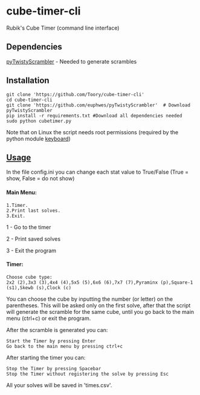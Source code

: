 # cube-timer-cli
Rubik's Cube Timer (command line interface)

## Dependencies

[pyTwistyScrambler](https://github.com/euphwes/pyTwistyScrambler) - Needed to generate scrambles

## Installation

	git clone 'https://github.com/Toory/cube-timer-cli'
	cd cube-timer-cli
	git clone 'https://github.com/euphwes/pyTwistyScrambler'  # Download pyTwistyScrambler
	pip install -r requirements.txt #Download all dependencies needed
	sudo python cubetimer.py
	
Note that on Linux the script needs root permissions (required by the python module [keyboard](https://github.com/boppreh/keyboard))

## [Usage](http://i.imgur.com/NWFjDx5.gifv)

In the file config.ini you can change each stat value to True/False (True = show, False = do not show)  

#### Main Menu:

	1.Timer.
	2.Print last solves.
	3.Exit.

1 - Go to the timer

2 - Print saved solves

3 - Exit the program

#### Timer:

	Choose cube type:
	2x2 (2),3x3 (3),4x4 (4),5x5 (5),6x6 (6),7x7 (7),Pyraminx (p),Square-1 (s1),Skewb (s),Clock (c)

You can choose the cube by inputting the number (or letter) on the parentheses.
This will be asked only on the first solve, after that the script will generate the scramble for the same cube,
until you go back to the main menu (ctrl+c) or exit the program.

After the scramble is generated you can:

    Start the Timer by pressing Enter
    Go back to the main menu by pressing ctrl+c

After starting the timer you can:

    Stop the Timer by pressing Spacebar
    Stop the Timer without registering the solve by pressing Esc
	

All your solves will be saved in 'times.csv'.


	
